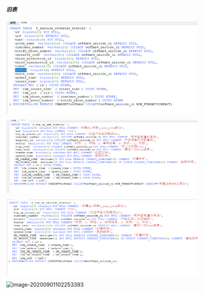 ##### 旧表

![image-20200901101429012](..\笔记\img\image-20200901101429012.png)



![image-20200901101735664](..\笔记\img\image-20200901101741769.png)

![image-20200901102134408](..\笔记\img\image-20200901102134408.png)

![image-20200901102253393](C:\Users\Administrator\AppData\Roaming\Typora\typora-user-images\image-20200901102253393.png)